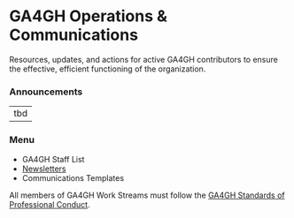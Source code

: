 # GA4GH Operations & Communications
Resources, updates, and actions for active GA4GH contributors to ensure the effective, efficient functioning of the organization.

### Announcements
||
|-------------|
|tbd|

### Menu
* GA4GH Staff List
* [Newsletters](/newsletters.md)
* Communications Templates


All members of GA4GH Work Streams must follow the [GA4GH Standards of Professional Conduct](https://docs.google.com/document/d/1fQbKUuk_sfnzU0kTHU71KYF1suzzHoZVhBfao9Omsj0/edit).
